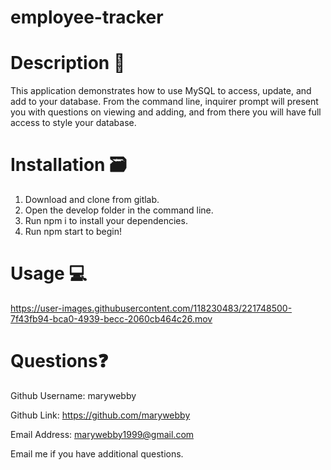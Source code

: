 # employee-tracker

# Description 📖

This application demonstrates how to use MySQL to access, update, and add to your database. From the command line, inquirer prompt will present you with questions on viewing and adding, and from there you will have full access to style your database.

# Installation 🗃

1. Download and clone from gitlab.
2. Open the develop folder in the command line.
3. Run npm i to install your dependencies.
4. Run npm start to begin!

# Usage 💻



https://user-images.githubusercontent.com/118230483/221748500-7f43fb94-bca0-4939-becc-2060cb464c26.mov



# Questions❓
Github Username: marywebby

Github Link: https://github.com/marywebby

Email Address: marywebby1999@gmail.com

Email me if you have additional questions.
